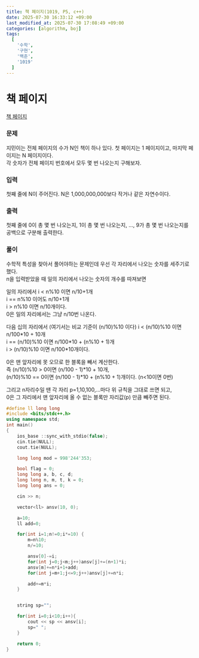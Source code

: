 ```yaml
---
title: 책 페이지(1019, P5, c++)
date: 2025-07-30 16:33:12 +09:00
last_modified_at: 2025-07-30 17:08:49 +09:00
categories: [algorithm, boj]
tags:
  [
    '수학',
    '구현',
    '백준',                                                                                                                                                      
    '1019'
  ]
---
```

# **책 페이지**

[책 페이지](https://www.acmicpc.net/problem/1019)

### 문제 
지민이는 전체 페이지의 수가 N인 책이 하나 있다. 첫 페이지는 1 페이지이고, 마지막 페이지는 N 페이지이다.<br>
각 숫자가 전체 페이지 번호에서 모두 몇 번 나오는지 구해보자.

### 입력
첫째 줄에 N이 주어진다. N은 1,000,000,000보다 작거나 같은 자연수이다.

### 출력
첫째 줄에 0이 총 몇 번 나오는지, 1이 총 몇 번 나오는지, ..., 9가 총 몇 번 나오는지를 공백으로 구분해 출력한다.

### 풀이
수학적 특성을 찾아서 풀어야하는 문제인데 우선 각 자리에서 나오는 숫자를 세주기로 했다.<br>
n을 입력받았을 때 일의 자리에서 나오는 숫자의 개수를 따져보면

일의 자리에서
i < n%10 이면 n/10+1개<br>
i == n%10 이어도 n/10+1개<br>
i > n%10 이면 n/10개이다.<br>
0은 일의 자리에서는 그냥 n/10번 나온다.<br>

다음 십의 자리에서 (여기서는 비교 기준이 (n/10)%10 이다)
i < (n/10)%10 이면 n/100\*10 + 10개<br>
i == (n/10)%10 이면 n/100\*10 + (n%10 + 1)개<br>
i > (n/10)%10 이면 n/100*10개이다.<br>

0은 맨 앞자리에 못 오므로 한 블록을 빼서 계산한다.<br>
즉 (n/10)%10 > 0이면 (n/100 - 1)*10 + 10개,<br>
(n/10)%10 == 0이면 (n/100 - 1)*10 + (n%10 + 1)개이다. (n<10이면 0번)

그리고 n자리수일 땐 각 자리 p=1,10,100,…마다 위 규칙을 그대로 쓰면 되고,<br>
0은 그 자리에서 맨 앞자리에 올 수 없는 블록만 자리값(p) 만큼 빼주면 된다.



```c++
#define ll long long
#include <bits/stdc++.h>
using namespace std;
int main()
{
    ios_base ::sync_with_stdio(false);
    cin.tie(NULL);
    cout.tie(NULL);

    long long mod = 998'244'353;

    bool flag = 0;
    long long a, b, c, d;
    long long n, m, t, k = 0;
    long long ans = 0;

    cin >> n;

    vector<ll> ansv(10, 0);

    a=10;
    ll add=0;

    for(int i=1;n!=0;i*=10) {
        m=n%10;
        n/=10;

        ansv[0]-=i;
        for(int j=0;j<m;j++)ansv[j]+=(n+1)*i;
        ansv[m]+=n*i+1+add;
        for(int j=m+1;j<=9;j++)ansv[j]+=n*i;

        add+=m*i;
    }


    string sp="";

    for(int i=0;i<10;i++){
        cout << sp << ansv[i];
        sp=" ";
    }

    return 0;
}
```
